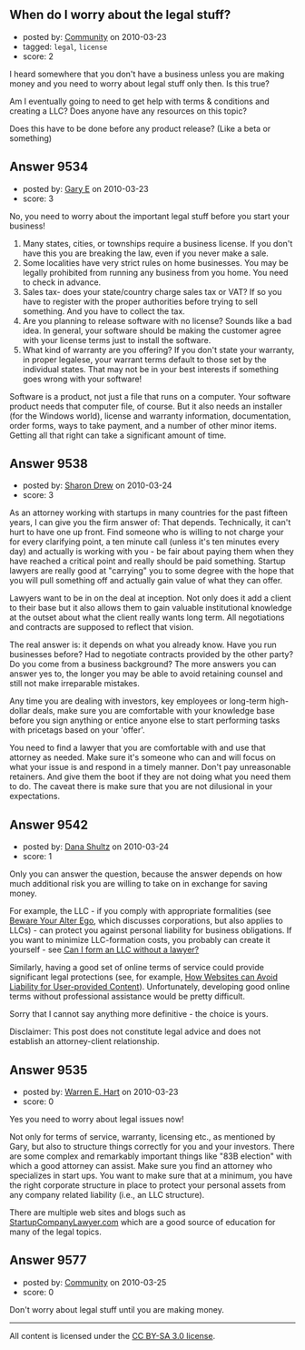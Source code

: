 ## When do I worry about the legal stuff?

- posted by: [Community](https://stackexchange.com/users/-1/-1-community) on 2010-03-23
- tagged: `legal`, `license`
- score: 2

I heard somewhere that you don't have a business unless you are making money and you need to worry about legal stuff only then. Is this true?

Am I eventually going to need to get help with terms & conditions and creating a LLC? Does anyone have any resources on this topic?

Does this have to be done before any product release? (Like a beta or something)


## Answer 9534

- posted by: [Gary E](https://stackexchange.com/users/-1/2587-gary-e) on 2010-03-23
- score: 3

No, you need to worry about the important legal stuff before you start your business!

 1. Many states, cities, or townships require a business license. If you don't have this you are breaking the law, even if you never make a sale.
 2. Some localities have very strict rules on home businesses. You may be legally prohibited from running any business from you home. You need to check in advance.
 3. Sales tax- does your state/country charge sales tax or VAT? If so you have to register with the proper authorities before trying to sell something. And you have to collect the tax.
 4. Are you planning to release software with no license? Sounds like a bad idea. In general, your software should be making the customer agree with your license terms just to install the software.
 5. What kind of warranty are you offering? If you don't state your warranty, in proper legalese, your warrant terms default to those set by the individual states. That may not be in your best interests if something goes wrong with your software!

Software is a product, not just a file that runs on a computer. Your software product needs that computer file, of course. But it also needs an installer (for the Windows world), license and warranty information, documentation, order forms, ways to take payment, and a number of other minor items. Getting all that right can take a significant amount of time.



## Answer 9538

- posted by: [Sharon Drew](https://stackexchange.com/users/-1/2747-sharon-drew) on 2010-03-24
- score: 3

As an attorney working with startups in many countries for the past fifteen years, I can give you the firm answer of: That depends. Technically, it can't hurt to have one up front. Find someone who is willing to not charge your for every clarifying point, a ten minute call (unless it's ten minutes every day) and actually is working with you - be fair about paying them when they have reached a critical point and really should be paid something. Startup lawyers are really good at "carrying" you to some degree with the hope that you will pull something off and actually gain value of what they can offer. 

Lawyers want to be in on the deal at inception. Not only does it add a client to their base but it also allows them to gain valuable institutional knowledge at the outset about what the client really wants long term. All negotiations and contracts are supposed to reflect that vision. 

The real answer is: it depends on what you already know. Have you run businesses before? Had to negotiate contracts provided by the other party? Do you come from a business background? The more answers you can answer yes to, the longer you may be able to avoid retaining counsel and still not make irreparable mistakes. 

Any time you are dealing with investors, key employees or long-term high-dollar deals, make sure you are comfortable with your knowledge base before you sign anything or entice anyone else to start performing tasks with pricetags based on your 'offer'. 

You need to find a lawyer that you are comfortable with and use that attorney as needed. Make sure it's someone who can and will focus on what your issue is and respond in a timely manner. Don't pay unreasonable retainers. And give them the boot if they are not doing what you need them to do. The caveat there is make sure that you are not dilusional in your expectations. 


## Answer 9542

- posted by: [Dana Shultz](https://stackexchange.com/users/-1/1841-dana-shultz) on 2010-03-24
- score: 1

<p>Only you can answer the question, because the answer depends on how much additional risk you are willing to take on in exchange for saving money.</p>

<p>For example, the LLC - if you comply with appropriate formalities (see <a href="http://danashultz.com/blog/2009/06/12/beware-your-alter-ego/" rel="nofollow">Beware Your Alter Ego</a>, which discusses corporations, but also applies to LLCs) - can protect you against personal liability for business obligations. If you want to minimize LLC-formation costs, you probably can create it yourself - see <a href="http://danashultz.com/blog/2009/08/27/can-i-form-an-llc-without-a-lawyer/" rel="nofollow">Can I form an LLC without a lawyer?</a></p>

<p>Similarly, having a good set of online terms of service could provide significant legal protections (see, for example, <a href="http://danashultz.com/blog/2009/09/22/how-to-avoid-liability-for-user-provided-content/" rel="nofollow">How Websites can Avoid Liability for User-provided Content</a>). Unfortunately, developing good online terms without professional assistance would be pretty difficult.</p>

<p>Sorry that I cannot say anything more definitive - the choice is yours.</p>

<p>Disclaimer: This post does not constitute legal advice and does not establish an attorney-client relationship.</p>



## Answer 9535

- posted by: [Warren E. Hart](https://stackexchange.com/users/-1/2058-warren-e-hart) on 2010-03-23
- score: 0

<p>Yes you need to worry about legal issues now!</p>

<p>Not only for terms of service, warranty, licensing etc., as mentioned by Gary, but also to structure things correctly for you and your investors. There are some complex and remarkably important things like "83B election" with which a good attorney can assist. Make sure you find an attorney who specializes in start ups. You want to make sure that at a minimum, you have the right corporate structure in place to protect your personal assets from any company related liability (i.e., an LLC structure).</p>

<p>There are multiple web sites and blogs such as <a href="http://www.startupcompanylawyer.com" rel="nofollow">StartupCompanyLawyer.com</a> which are a good source of education for many of the legal topics.</p>



## Answer 9577

- posted by: [Community](https://stackexchange.com/users/-1/-1-community) on 2010-03-25
- score: 0

Don't worry about legal stuff until you are making money.



---

All content is licensed under the [CC BY-SA 3.0 license](https://creativecommons.org/licenses/by-sa/3.0/).
